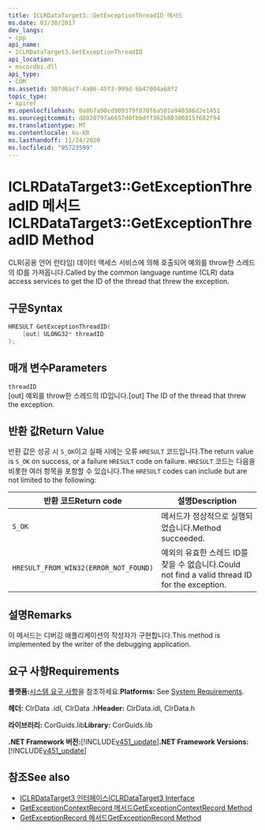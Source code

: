 ```yaml
---
title: ICLRDataTarget3::GetExceptionThreadID 메서드
ms.date: 03/30/2017
dev_langs:
- cpp
api_name:
- ICLRDataTarget3.GetExceptionThreadID
api_location:
- mscordbi.dll
api_type:
- COM
ms.assetid: 307d6ac7-4a86-45f3-999d-6b47004a68f2
topic_type:
- apiref
ms.openlocfilehash: 0a8b7a90cd909379f870f6a501a940386d2e1451
ms.sourcegitcommit: d8020797a6657d0fbbdff362b80300815f682f94
ms.translationtype: MT
ms.contentlocale: ko-KR
ms.lasthandoff: 11/24/2020
ms.locfileid: "95723599"
---
```

# <a name="iclrdatatarget3getexceptionthreadid-method"></a><span data-ttu-id="e3159-102">ICLRDataTarget3::GetExceptionThreadID 메서드</span><span class="sxs-lookup"><span data-stu-id="e3159-102">ICLRDataTarget3::GetExceptionThreadID Method</span></span>

<span data-ttu-id="e3159-103">CLR(공용 언어 런타임) 데이터 액세스 서비스에 의해 호출되어 예외를 throw한 스레드의 ID를 가져옵니다.</span><span class="sxs-lookup"><span data-stu-id="e3159-103">Called by the common language runtime (CLR) data access services to get the ID of the thread that threw the exception.</span></span>  
  
## <a name="syntax"></a><span data-ttu-id="e3159-104">구문</span><span class="sxs-lookup"><span data-stu-id="e3159-104">Syntax</span></span>  
  
```cpp  
HRESULT GetExceptionThreadID(  
    [out] ULONG32* threadID  
);  
```  
  
## <a name="parameters"></a><span data-ttu-id="e3159-105">매개 변수</span><span class="sxs-lookup"><span data-stu-id="e3159-105">Parameters</span></span>  

 `threadID`  
 <span data-ttu-id="e3159-106">[out] 예외를 throw한 스레드의 ID입니다.</span><span class="sxs-lookup"><span data-stu-id="e3159-106">[out] The ID of the thread that threw the exception.</span></span>  
  
## <a name="return-value"></a><span data-ttu-id="e3159-107">반환 값</span><span class="sxs-lookup"><span data-stu-id="e3159-107">Return Value</span></span>  

 <span data-ttu-id="e3159-108">반환 값은 성공 시 `S_OK`이고 실패 시에는 오류 `HRESULT` 코드입니다.</span><span class="sxs-lookup"><span data-stu-id="e3159-108">The return value is `S_OK` on success, or a failure `HRESULT` code on failure.</span></span> <span data-ttu-id="e3159-109">`HRESULT` 코드는 다음을 비롯한 여러 항목을 포함할 수 있습니다.</span><span class="sxs-lookup"><span data-stu-id="e3159-109">The `HRESULT` codes can include but are not limited to the following:</span></span>  
  
|<span data-ttu-id="e3159-110">반환 코드</span><span class="sxs-lookup"><span data-stu-id="e3159-110">Return code</span></span>|<span data-ttu-id="e3159-111">설명</span><span class="sxs-lookup"><span data-stu-id="e3159-111">Description</span></span>|  
|-----------------|-----------------|  
|`S_OK`|<span data-ttu-id="e3159-112">메서드가 정상적으로 실행되었습니다.</span><span class="sxs-lookup"><span data-stu-id="e3159-112">Method succeeded.</span></span>|  
|`HRESULT_FROM_WIN32(ERROR_NOT_FOUND)`|<span data-ttu-id="e3159-113">예외의 유효한 스레드 ID를 찾을 수 없습니다.</span><span class="sxs-lookup"><span data-stu-id="e3159-113">Could not find a valid thread ID for the exception.</span></span>|  
  
## <a name="remarks"></a><span data-ttu-id="e3159-114">설명</span><span class="sxs-lookup"><span data-stu-id="e3159-114">Remarks</span></span>  

 <span data-ttu-id="e3159-115">이 메서드는 디버깅 애플리케이션의 작성자가 구현합니다.</span><span class="sxs-lookup"><span data-stu-id="e3159-115">This method is implemented by the writer of the debugging application.</span></span>  
  
## <a name="requirements"></a><span data-ttu-id="e3159-116">요구 사항</span><span class="sxs-lookup"><span data-stu-id="e3159-116">Requirements</span></span>  

 <span data-ttu-id="e3159-117">**플랫폼:**[시스템 요구 사항](../../get-started/system-requirements.md)을 참조하세요.</span><span class="sxs-lookup"><span data-stu-id="e3159-117">**Platforms:** See [System Requirements](../../get-started/system-requirements.md).</span></span>  
  
 <span data-ttu-id="e3159-118">**헤더:** ClrData .idl, ClrData .h</span><span class="sxs-lookup"><span data-stu-id="e3159-118">**Header:** ClrData.idl, ClrData.h</span></span>  
  
 <span data-ttu-id="e3159-119">**라이브러리:** CorGuids.lib</span><span class="sxs-lookup"><span data-stu-id="e3159-119">**Library:** CorGuids.lib</span></span>  
  
 <span data-ttu-id="e3159-120">**.NET Framework 버전:**[!INCLUDE[v451_update](../../../../includes/net-current-v451-nov-plus.md)]</span><span class="sxs-lookup"><span data-stu-id="e3159-120">**.NET Framework Versions:** [!INCLUDE[v451_update](../../../../includes/net-current-v451-nov-plus.md)]</span></span>  
  
## <a name="see-also"></a><span data-ttu-id="e3159-121">참조</span><span class="sxs-lookup"><span data-stu-id="e3159-121">See also</span></span>

- [<span data-ttu-id="e3159-122">ICLRDataTarget3 인터페이스</span><span class="sxs-lookup"><span data-stu-id="e3159-122">ICLRDataTarget3 Interface</span></span>](iclrdatatarget3-interface.md)
- [<span data-ttu-id="e3159-123">GetExceptionContextRecord 메서드</span><span class="sxs-lookup"><span data-stu-id="e3159-123">GetExceptionContextRecord Method</span></span>](iclrdatatarget3-getexceptioncontextrecord-method.md)
- [<span data-ttu-id="e3159-124">GetExceptionRecord 메서드</span><span class="sxs-lookup"><span data-stu-id="e3159-124">GetExceptionRecord Method</span></span>](iclrdatatarget3-getexceptionrecord-method.md)
